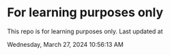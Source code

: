 # For learning purposes only
This repo is for learning purposes only.
Last updated at

Wednesday, March 27, 2024 10:56:13 AM

